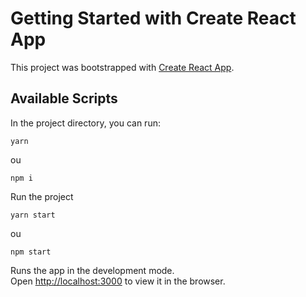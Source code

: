 # Getting Started with Create React App

This project was bootstrapped with [Create React App](https://github.com/facebook/create-react-app).

## Available Scripts

In the project directory, you can run:

```
yarn
```
ou 
```
npm i
```

Run the project

```
yarn start
```
ou

```
npm start
```

Runs the app in the development mode.\
Open [http://localhost:3000](http://localhost:3000) to view it in the browser.
